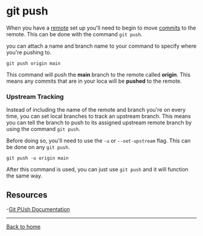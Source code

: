 # git push

When you have a [remote](./Remote.md) set up you'll need to begin to move [commits](./COMMIT.md) to the remote. This can be done with the command `git push`.

you can attach a name and branch name to your command to specify where you're pushing to. 

```
git push origin main
```

This command will push the **main** branch to the remote called **origin**. This means any commits that are in your loca will be **pushed** to the remote. 

### Upstream Tracking

Instead of including the name of the remote and branch you're on every time, you can set local branches to track an upstream branch. This means you can tell the branch to push to its assigned upstream remote branch by using the command `git push`.

Before doing so, you'll need to use the `-u` or `--set-upstream` flag. This can be done on any `git push`.

```
git push -u origin main
```

After this command is used, you can just use `git push` and it will function the same way.

## Resources

-[Git PUsh Documentation](https://git-scm.com/docs/git-push)

---

[Back to home](../README.md)
